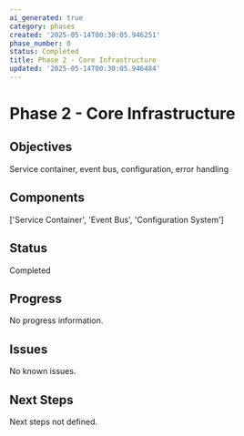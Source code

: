 ```yaml
---
ai_generated: true
category: phases
created: '2025-05-14T00:30:05.946251'
phase_number: 0
status: Completed
title: Phase 2 - Core Infrastructure
updated: '2025-05-14T00:30:05.946484'
---
```


# Phase 2 - Core Infrastructure

## Objectives
Service container, event bus, configuration, error handling

## Components
['Service Container', 'Event Bus', 'Configuration System']

## Status
Completed

## Progress
No progress information.

## Issues
No known issues.

## Next Steps
Next steps not defined.